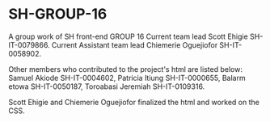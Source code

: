 # SH-GROUP-16
A group work of SH front-end GROUP 16
Current team lead Scott Ehigie SH-IT-0079866. 
Current Assistant team lead Chiemerie Oguejiofor SH-IT-0058902. 

Other members who contributed to the project's html are listed below:
Samuel Akiode SH-IT-0004602, 
Patricia Itiung SH-IT-0000655, 
Balarm etowa SH-IT-0050187, 
Toroabasi Jeremiah SH-IT-0109316. 

Scott Ehigie and Chiemerie Oguejiofor finalized the html and worked on the CSS. 


